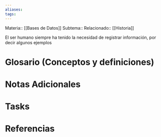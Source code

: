 ```yaml
---
aliases: 
tags:
---
```

Materia:: [[Bases de Datos]]
Subtema:: 
Relacionado:: [[Historia]]

El ser humano siempre ha tenido la necesidad de registrar información, por decir algunos ejemplos 

# Glosario (Conceptos y definiciones)

# Notas Adicionales

# Tasks

# Referencias 
